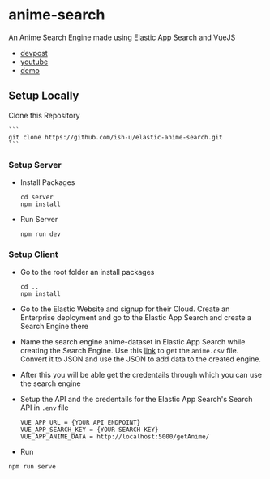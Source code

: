 # anime-search

An Anime Search Engine made using Elastic App Search and VueJS

- [devpost](https://devpost.com/software/anime-search)
- [youtube](https://youtu.be/nleuuJiubQ4)
- [demo](https://elastic-anime-search.netlify.app/)

## Setup Locally

Clone this Repository

    ```
    git clone https://github.com/ish-u/elastic-anime-search.git
    ```

### Setup Server

- Install Packages

  ```
  cd server
  npm install
  ```

- Run Server

  ```
  npm run dev
  ```

### Setup Client

- Go to the root folder an install packages

  ```
  cd ..
  npm install
  ```

- Go to the Elastic Website and signup for their Cloud. Create an Enterprise deployment and go to the Elastic App Search and create a Search Engine there
- Name the search engine anime-dataset in Elastic App Search while creating the Search Engine. Use this [link](https://www.kaggle.com/CooperUnion/anime-recommendations-database) to get the `anime.csv` file. Convert it to JSON and use the JSON to add data to the created engine.
- After this you will be able get the credentails through which you can use the search engine

- Setup the API and the credentails for the Elastic App Search's Search API in `.env` file

  ```
  VUE_APP_URL = {YOUR API ENDPOINT}
  VUE_APP_SEARCH_KEY = {YOUR SEARCH KEY}
  VUE_APP_ANIME_DATA = http://localhost:5000/getAnime/
  ```

- Run

```
npm run serve
```
